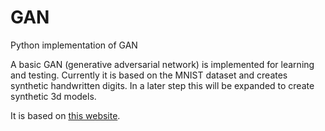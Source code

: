 # GAN
Python implementation of GAN

A basic GAN (generative adversarial network) is implemented for learning and testing. Currently it is based on the MNIST dataset and creates synthetic handwritten digits. 
In a later step this will be expanded to create synthetic 3d models.

It is based on [this website](https://medium.com/ai-society/gans-from-scratch-1-a-deep-introduction-with-code-in-pytorch-and-tensorflow-cb03cdcdba0f).
